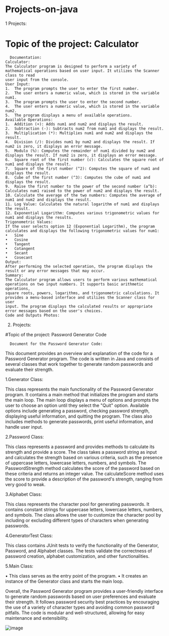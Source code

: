 # Projects-on-java

1 Projects:

  #  Topic of the project: Calculator
      Documentation:
    Calculator:
    The Calculator program is designed to perform a variety of mathematical operations based on user input. It utilizes the Scanner class to read 
    user input from the console.
    User Input:
    1.	The program prompts the user to enter the first number.
    2.	The user enters a numeric value, which is stored in the variable num1.
    3.	The program prompts the user to enter the second number.
    4.	The user enters a numeric value, which is stored in the variable num2.
    5.	The program displays a menu of available operations.
    Available Operations:
    1.	Addition (+): Adds num1 and num2 and displays the result.
    2.	Subtraction (-): Subtracts num2 from num1 and displays the result.
    3.	Multiplication (*): Multiplies num1 and num2 and displays the result.
    4.	Division (/): Divides num1 by num2 and displays the result. If num2 is zero, it displays an error message.
    5.	Modulo (%): Computes the remainder of num1 divided by num2 and displays the result. If num2 is zero, it displays an error message.
    6.	Square root of the first number (√): Calculates the square root of num1 and displays the result.
    7.	Square of the first number (^2): Computes the square of num1 and displays the result.
    8.	Cube of the first number (^3): Computes the cube of num1 and displays the result.
    9.	Raise the first number to the power of the second number (a^b): Calculates num1 raised to the power of num2 and displays the result.
    10.	Calculate the average of the two numbers: Computes the average of num1 and num2 and displays the result.
    11.	Log Value: Calculates the natural logarithm of num1 and displays the result.
    12.	Exponential Logarithm: Computes various trigonometric values for num1 and displays the results.
    Trigonometric Values:
    If the user selects option 12 (Exponential Logarithm), the program calculates and displays the following trigonometric values for num1:
    •	Sine
    •	Cosine
    •	Tangent
    •	Cotangent
    •	Secant
    •	Cosecant
    Output:
    After performing the selected operation, the program displays the result or any error messages that may occur.
    Summary:
    The Calculator program allows users to perform various mathematical operations on two input numbers. It supports basic arithmetic operations, 
    square roots, powers, logarithms, and trigonometric calculations. It provides a menu-based interface and utilizes the Scanner class for user 
    input. The program displays the calculated results or appropriate error messages based on the user's choices.
    Code and Outputs Photos:



2. Projects:


 #Topic of the project: Password Generator Code

      Document for the Password Generator Code:
      
This document provides an overview and explanation of the code for a Password Generator program. The code is written in Java and consists of several classes that work together to generate random passwords and evaluate their strength.

1.Generator Class:

This class represents the main functionality of the Password Generator program.
It contains a main method that initializes the program and starts the main loop.
The main loop displays a menu of options and prompts the user to choose an option until they select the "Quit" option.
Available options include generating a password, checking password strength, displaying useful information, and quitting the program.
The class also includes methods to generate passwords, print useful information, and handle user input.

2.Password Class:

This class represents a password and provides methods to calculate its strength and provide a score.
The class takes a password string as input and calculates the strength based on various criteria, such as the presence of uppercase letters, lowercase letters, numbers, and symbols.
The PasswordStrength method calculates the score of the password based on these criteria and returns an integer value.
The calculateScore method uses the score to provide a description of the password's strength, ranging from very good to weak.

3.Alphabet Class:

This class represents the character pool for generating passwords.
It contains constant strings for uppercase letters, lowercase letters, numbers, and symbols.
The class allows the user to customize the character pool by including or excluding different types of characters when generating passwords.

4.GeneratorTest Class:

This class contains JUnit tests to verify the functionality of the Generator, Password, and Alphabet classes.
The tests validate the correctness of password creation, alphabet customization, and other functionalities.

5.Main Class:

•	This class serves as the entry point of the program.
•	It creates an instance of the Generator class and starts the main loop.


Overall, the Password Generator program provides a user-friendly interface to generate random passwords based on user preferences and evaluate their strength. It follows password security best practices by encouraging the use of a variety of character types and avoiding common password pitfalls. The code is modular and well-structured, allowing for easy maintenance and extensibility.

![image](https://github.com/Chiluverichethankumar/Projects-on-java/assets/132481430/9aaadd34-77c1-4e6f-8ae6-ba163a12d558)


